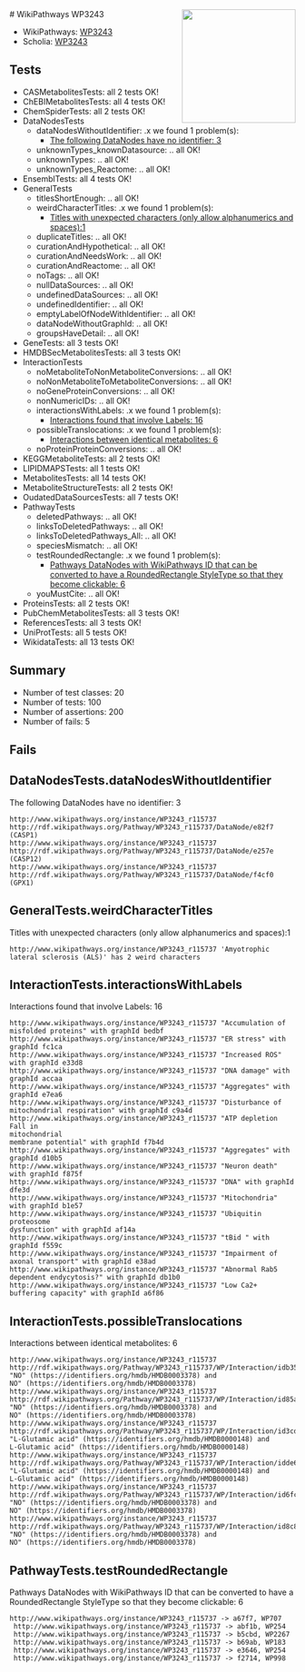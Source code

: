 <img style="float: right; width: 200px" src="https://upload.wikimedia.org/wikipedia/commons/thumb/8/83/Wplogo_with_text_500.png/640px-Wplogo_with_text_500.png" />
# WikiPathways WP3243

* WikiPathways: [WP3243](https://new.wikipathways.org/pathways/WP3243)
* Scholia: [WP3243](https://scholia.toolforge.org/wikipathways/WP3243)
## Tests
* CASMetabolitesTests: all 2 tests OK!
* ChEBIMetabolitesTests: all 4 tests OK!
* ChemSpiderTests: all 2 tests OK!
* DataNodesTests
    * dataNodesWithoutIdentifier: .x we found 1 problem(s):
        * [The following DataNodes have no identifier: 3](#d2d32fa2)
    * unknownTypes_knownDatasource: .. all OK!
    * unknownTypes: .. all OK!
    * unknownTypes_Reactome: .. all OK!
* EnsemblTests: all 4 tests OK!
* GeneralTests
    * titlesShortEnough: .. all OK!
    * weirdCharacterTitles: .x we found 1 problem(s):
        * [Titles with unexpected characters (only allow alphanumerics and spaces):1](#fda87b3f)
    * duplicateTitles: .. all OK!
    * curationAndHypothetical: .. all OK!
    * curationAndNeedsWork: .. all OK!
    * curationAndReactome: .. all OK!
    * noTags: .. all OK!
    * nullDataSources: .. all OK!
    * undefinedDataSources: .. all OK!
    * undefinedIdentifier: .. all OK!
    * emptyLabelOfNodeWithIdentifier: .. all OK!
    * dataNodeWithoutGraphId: .. all OK!
    * groupsHaveDetail: .. all OK!
* GeneTests: all 3 tests OK!
* HMDBSecMetabolitesTests: all 3 tests OK!
* InteractionTests
    * noMetaboliteToNonMetaboliteConversions: .. all OK!
    * noNonMetaboliteToMetaboliteConversions: .. all OK!
    * noGeneProteinConversions: .. all OK!
    * nonNumericIDs: .. all OK!
    * interactionsWithLabels: .x we found 1 problem(s):
        * [Interactions found that involve Labels: 16](#fe97a8be)
    * possibleTranslocations: .x we found 1 problem(s):
        * [Interactions between identical metabolites: 6](#d59038c9)
    * noProteinProteinConversions: .. all OK!
* KEGGMetaboliteTests: all 2 tests OK!
* LIPIDMAPSTests: all 1 tests OK!
* MetabolitesTests: all 14 tests OK!
* MetaboliteStructureTests: all 2 tests OK!
* OudatedDataSourcesTests: all 7 tests OK!
* PathwayTests
    * deletedPathways: .. all OK!
    * linksToDeletedPathways: .. all OK!
    * linksToDeletedPathways_All: .. all OK!
    * speciesMismatch: .. all OK!
    * testRoundedRectangle: .x we found 1 problem(s):
        * [Pathways DataNodes with WikiPathways ID that can be converted to have a RoundedRectangle StyleType so that they become clickable: 6](#9fbad3d0)
    * youMustCite: .. all OK!
* ProteinsTests: all 2 tests OK!
* PubChemMetabolitesTests: all 3 tests OK!
* ReferencesTests: all 3 tests OK!
* UniProtTests: all 5 tests OK!
* WikidataTests: all 13 tests OK!


## Summary

* Number of test classes: 20
* Number of tests: 100
* Number of assertions: 200
* Number of fails: 5

## Fails

<a name="d2d32fa2" />

## DataNodesTests.dataNodesWithoutIdentifier

The following DataNodes have no identifier: 3
```
http://www.wikipathways.org/instance/WP3243_r115737 http://rdf.wikipathways.org/Pathway/WP3243_r115737/DataNode/e82f7 (CASP1)
http://www.wikipathways.org/instance/WP3243_r115737 http://rdf.wikipathways.org/Pathway/WP3243_r115737/DataNode/e257e (CASP12)
http://www.wikipathways.org/instance/WP3243_r115737 http://rdf.wikipathways.org/Pathway/WP3243_r115737/DataNode/f4cf0 (GPX1)
```

<a name="fda87b3f" />

## GeneralTests.weirdCharacterTitles

Titles with unexpected characters (only allow alphanumerics and spaces):1
```
http://www.wikipathways.org/instance/WP3243_r115737 'Amyotrophic lateral sclerosis (ALS)' has 2 weird characters
```

<a name="fe97a8be" />

## InteractionTests.interactionsWithLabels

Interactions found that involve Labels: 16
```
http://www.wikipathways.org/instance/WP3243_r115737 "Accumulation of
misfolded proteins" with graphId bedbf
http://www.wikipathways.org/instance/WP3243_r115737 "ER stress" with graphId fc1ca
http://www.wikipathways.org/instance/WP3243_r115737 "Increased ROS" with graphId e33d8
http://www.wikipathways.org/instance/WP3243_r115737 "DNA damage" with graphId accaa
http://www.wikipathways.org/instance/WP3243_r115737 "Aggregates" with graphId e7ea6
http://www.wikipathways.org/instance/WP3243_r115737 "Disturbance of
mitochondrial respiration" with graphId c9a4d
http://www.wikipathways.org/instance/WP3243_r115737 "ATP depletion Fall in
mitochondrial
membrane potential" with graphId f7b4d
http://www.wikipathways.org/instance/WP3243_r115737 "Aggregates" with graphId d10b5
http://www.wikipathways.org/instance/WP3243_r115737 "Neuron death" with graphId f875f
http://www.wikipathways.org/instance/WP3243_r115737 "DNA" with graphId dfe3d
http://www.wikipathways.org/instance/WP3243_r115737 "Mitochondria" with graphId b1e57
http://www.wikipathways.org/instance/WP3243_r115737 "Ubiquitin proteosome
dysfunction" with graphId af14a
http://www.wikipathways.org/instance/WP3243_r115737 "tBid " with graphId f559c
http://www.wikipathways.org/instance/WP3243_r115737 "Impairment of  axonal transport" with graphId e38ad
http://www.wikipathways.org/instance/WP3243_r115737 "Abnormal Rab5  dependent endycytosis?" with graphId db1b0
http://www.wikipathways.org/instance/WP3243_r115737 "Low Ca2+ buffering capacity" with graphId a6f86
```

<a name="d59038c9" />

## InteractionTests.possibleTranslocations

Interactions between identical metabolites: 6
```
http://www.wikipathways.org/instance/WP3243_r115737 http://rdf.wikipathways.org/Pathway/WP3243_r115737/WP/Interaction/idb3584e45 "NO" (https://identifiers.org/hmdb/HMDB0003378) and 
NO" (https://identifiers.org/hmdb/HMDB0003378)
http://www.wikipathways.org/instance/WP3243_r115737 http://rdf.wikipathways.org/Pathway/WP3243_r115737/WP/Interaction/id85aed399 "NO" (https://identifiers.org/hmdb/HMDB0003378) and 
NO" (https://identifiers.org/hmdb/HMDB0003378)
http://www.wikipathways.org/instance/WP3243_r115737 http://rdf.wikipathways.org/Pathway/WP3243_r115737/WP/Interaction/id3cd23c9 "L-Glutamic acid" (https://identifiers.org/hmdb/HMDB0000148) and 
L-Glutamic acid" (https://identifiers.org/hmdb/HMDB0000148)
http://www.wikipathways.org/instance/WP3243_r115737 http://rdf.wikipathways.org/Pathway/WP3243_r115737/WP/Interaction/idde65c6be "L-Glutamic acid" (https://identifiers.org/hmdb/HMDB0000148) and 
L-Glutamic acid" (https://identifiers.org/hmdb/HMDB0000148)
http://www.wikipathways.org/instance/WP3243_r115737 http://rdf.wikipathways.org/Pathway/WP3243_r115737/WP/Interaction/id6fcdb47 "NO" (https://identifiers.org/hmdb/HMDB0003378) and 
NO" (https://identifiers.org/hmdb/HMDB0003378)
http://www.wikipathways.org/instance/WP3243_r115737 http://rdf.wikipathways.org/Pathway/WP3243_r115737/WP/Interaction/id8c85cf83 "NO" (https://identifiers.org/hmdb/HMDB0003378) and 
NO" (https://identifiers.org/hmdb/HMDB0003378)
```

<a name="9fbad3d0" />

## PathwayTests.testRoundedRectangle

Pathways DataNodes with WikiPathways ID that can be converted to have a RoundedRectangle StyleType so that they become clickable: 6
```
http://www.wikipathways.org/instance/WP3243_r115737 -> a67f7, WP707
 http://www.wikipathways.org/instance/WP3243_r115737 -> abf1b, WP254
 http://www.wikipathways.org/instance/WP3243_r115737 -> b5cbd, WP2267
 http://www.wikipathways.org/instance/WP3243_r115737 -> b69ab, WP183
 http://www.wikipathways.org/instance/WP3243_r115737 -> e3646, WP254
 http://www.wikipathways.org/instance/WP3243_r115737 -> f2714, WP998
 ```

